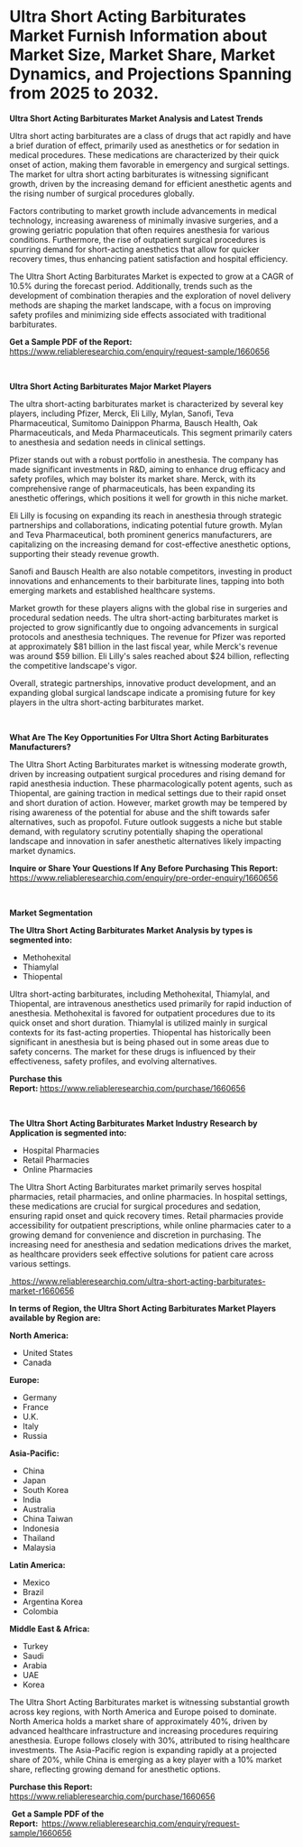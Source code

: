 <p><h1>Ultra Short Acting Barbiturates Market Furnish Information about Market Size, Market Share, Market Dynamics, and Projections Spanning from 2025 to 2032.</h1></p><p><strong>Ultra Short Acting Barbiturates Market Analysis and Latest Trends</strong></p>
<p><p>Ultra short acting barbiturates are a class of drugs that act rapidly and have a brief duration of effect, primarily used as anesthetics or for sedation in medical procedures. These medications are characterized by their quick onset of action, making them favorable in emergency and surgical settings. The market for ultra short acting barbiturates is witnessing significant growth, driven by the increasing demand for efficient anesthetic agents and the rising number of surgical procedures globally.</p><p>Factors contributing to market growth include advancements in medical technology, increasing awareness of minimally invasive surgeries, and a growing geriatric population that often requires anesthesia for various conditions. Furthermore, the rise of outpatient surgical procedures is spurring demand for short-acting anesthetics that allow for quicker recovery times, thus enhancing patient satisfaction and hospital efficiency.</p><p>The Ultra Short Acting Barbiturates Market is expected to grow at a CAGR of 10.5% during the forecast period. Additionally, trends such as the development of combination therapies and the exploration of novel delivery methods are shaping the market landscape, with a focus on improving safety profiles and minimizing side effects associated with traditional barbiturates.</p></p>
<p><strong>Get a Sample PDF of the Report:&nbsp;</strong> <a href="https://www.reliableresearchiq.com/enquiry/request-sample/1660656?utm_campaign=3096&utm_medium=2&utm_source=Github&utm_content=ia&utm_term=19042025&utm_id=ultra-short-acting-barbiturates">https://www.reliableresearchiq.com/enquiry/request-sample/1660656</a></p>
<p>&nbsp;</p>
<p><strong>Ultra Short Acting Barbiturates Major Market Players</strong></p>
<p><p>The ultra short-acting barbiturates market is characterized by several key players, including Pfizer, Merck, Eli Lilly, Mylan, Sanofi, Teva Pharmaceutical, Sumitomo Dainippon Pharma, Bausch Health, Oak Pharmaceuticals, and Meda Pharmaceuticals. This segment primarily caters to anesthesia and sedation needs in clinical settings.</p><p>Pfizer stands out with a robust portfolio in anesthesia. The company has made significant investments in R&D, aiming to enhance drug efficacy and safety profiles, which may bolster its market share. Merck, with its comprehensive range of pharmaceuticals, has been expanding its anesthetic offerings, which positions it well for growth in this niche market.</p><p>Eli Lilly is focusing on expanding its reach in anesthesia through strategic partnerships and collaborations, indicating potential future growth. Mylan and Teva Pharmaceutical, both prominent generics manufacturers, are capitalizing on the increasing demand for cost-effective anesthetic options, supporting their steady revenue growth.</p><p>Sanofi and Bausch Health are also notable competitors, investing in product innovations and enhancements to their barbiturate lines, tapping into both emerging markets and established healthcare systems.</p><p>Market growth for these players aligns with the global rise in surgeries and procedural sedation needs. The ultra short-acting barbiturates market is projected to grow significantly due to ongoing advancements in surgical protocols and anesthesia techniques. The revenue for Pfizer was reported at approximately $81 billion in the last fiscal year, while Merck's revenue was around $59 billion. Eli Lilly's sales reached about $24 billion, reflecting the competitive landscape's vigor.</p><p>Overall, strategic partnerships, innovative product development, and an expanding global surgical landscape indicate a promising future for key players in the ultra short-acting barbiturates market.</p></p>
<p>&nbsp;</p>
<p><strong>What Are The Key Opportunities For Ultra Short Acting Barbiturates Manufacturers?</strong></p>
<p><p>The Ultra Short Acting Barbiturates market is witnessing moderate growth, driven by increasing outpatient surgical procedures and rising demand for rapid anesthesia induction. These pharmacologically potent agents, such as Thiopental, are gaining traction in medical settings due to their rapid onset and short duration of action. However, market growth may be tempered by rising awareness of the potential for abuse and the shift towards safer alternatives, such as propofol. Future outlook suggests a niche but stable demand, with regulatory scrutiny potentially shaping the operational landscape and innovation in safer anesthetic alternatives likely impacting market dynamics.</p></p>
<p><strong>Inquire or Share Your Questions If Any Before Purchasing This Report:</strong> <a href="https://www.reliableresearchiq.com/enquiry/pre-order-enquiry/1660656?utm_campaign=3096&utm_medium=2&utm_source=Github&utm_content=ia&utm_term=19042025&utm_id=ultra-short-acting-barbiturates">https://www.reliableresearchiq.com/enquiry/pre-order-enquiry/1660656</a></p>
<p>&nbsp;</p>
<p><strong>Market Segmentation</strong></p>
<p><strong>The Ultra Short Acting Barbiturates Market Analysis by types is segmented into:</strong></p>
<p><ul><li>Methohexital</li><li>Thiamylal</li><li>Thiopental</li></ul></p>
<p><p>Ultra short-acting barbiturates, including Methohexital, Thiamylal, and Thiopental, are intravenous anesthetics used primarily for rapid induction of anesthesia. Methohexital is favored for outpatient procedures due to its quick onset and short duration. Thiamylal is utilized mainly in surgical contexts for its fast-acting properties. Thiopental has historically been significant in anesthesia but is being phased out in some areas due to safety concerns. The market for these drugs is influenced by their effectiveness, safety profiles, and evolving alternatives.</p></p>
<p><strong>Purchase this Report:&nbsp;</strong><a href="https://www.reliableresearchiq.com/purchase/1660656?utm_campaign=3096&utm_medium=2&utm_source=Github&utm_content=ia&utm_term=19042025&utm_id=ultra-short-acting-barbiturates">https://www.reliableresearchiq.com/purchase/1660656</a></p>
<p>&nbsp;</p>
<p><strong>The Ultra Short Acting Barbiturates Market Industry Research by Application is segmented into:</strong></p>
<p><ul><li>Hospital Pharmacies</li><li>Retail Pharmacies</li><li>Online Pharmacies</li></ul></p>
<p><p>The Ultra Short Acting Barbiturates market primarily serves hospital pharmacies, retail pharmacies, and online pharmacies. In hospital settings, these medications are crucial for surgical procedures and sedation, ensuring rapid onset and quick recovery times. Retail pharmacies provide accessibility for outpatient prescriptions, while online pharmacies cater to a growing demand for convenience and discretion in purchasing. The increasing need for anesthesia and sedation medications drives the market, as healthcare providers seek effective solutions for patient care across various settings.</p></p>
<p><a href="https://www.reliableresearchiq.com/ultra-short-acting-barbiturates-market-r1660656?utm_campaign=3096&utm_medium=2&utm_source=Github&utm_content=ia&utm_term=19042025&utm_id=ultra-short-acting-barbiturates">&nbsp;https://www.reliableresearchiq.com/ultra-short-acting-barbiturates-market-r1660656</a></p>
<p><strong>In terms of Region, the Ultra Short Acting Barbiturates Market Players available by Region are:</strong></p>
<p>
    <p> <strong> North America: </strong>
        <ul>
            <li>United States</li>
            <li>Canada</li>
        </ul>
        </p> 
    <p> <strong> Europe: </strong>
        <ul>
            <li>Germany</li>
            <li>France</li>
            <li>U.K.</li>
            <li>Italy</li>
            <li>Russia</li>
        </ul>
        </p> 
    <p> <strong> Asia-Pacific: </strong>
        <ul>
            <li>China</li>
            <li>Japan</li>
            <li>South Korea</li>
            <li>India</li>
            <li>Australia</li>
            <li>China Taiwan</li>
            <li>Indonesia</li>
            <li>Thailand</li>
            <li>Malaysia</li>
        </ul>
        </p> 
    <p> <strong> Latin America: </strong>
        <ul>
            <li>Mexico</li>
            <li>Brazil</li>
            <li>Argentina Korea</li>
            <li>Colombia</li>
        </ul>
        </p> 
    <p> <strong> Middle East & Africa: </strong>
        <ul>
            <li>Turkey</li>
            <li>Saudi</li>
            <li>Arabia</li>
            <li>UAE</li>
            <li>Korea</li>
        </ul>
    </p>
    </p>
<p><p>The Ultra Short Acting Barbiturates market is witnessing substantial growth across key regions, with North America and Europe poised to dominate. North America holds a market share of approximately 40%, driven by advanced healthcare infrastructure and increasing procedures requiring anesthesia. Europe follows closely with 30%, attributed to rising healthcare investments. The Asia-Pacific region is expanding rapidly at a projected share of 20%, while China is emerging as a key player with a 10% market share, reflecting growing demand for anesthetic options.</p></p>
<p><strong>Purchase this Report: </strong><a href="https://www.reliableresearchiq.com/purchase/1660656?utm_campaign=3096&utm_medium=2&utm_source=Github&utm_content=ia&utm_term=19042025&utm_id=ultra-short-acting-barbiturates">https://www.reliableresearchiq.com/purchase/1660656</a></p>
<p>&nbsp;<strong>Get a Sample PDF of the Report:&nbsp;&nbsp;</strong><a href="https://www.reliableresearchiq.com/enquiry/request-sample/1660656?utm_campaign=3096&utm_medium=2&utm_source=Github&utm_content=ia&utm_term=19042025&utm_id=ultra-short-acting-barbiturates">https://www.reliableresearchiq.com/enquiry/request-sample/1660656</a></p>
<p><strong></strong></p>
<p><p></p><p></p><p></p></p>